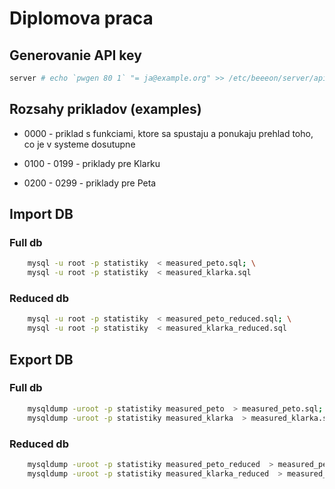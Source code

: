 # Diplomova praca

## Generovanie API key

```bash
server # echo `pwgen 80 1` "= ja@example.org" >> /etc/beeeon/server/apikeys.properties
```

## Rozsahy prikladov (examples)

* 0000 - priklad s funkciami, ktore sa spustaju a ponukaju prehlad toho, co je v systeme dosutupne

* 0100 - 0199 - priklady pre Klarku

* 0200 - 0299 - priklady pre Peta

## Import DB

### Full db

```bash
    mysql -u root -p statistiky  < measured_peto.sql; \
    mysql -u root -p statistiky  < measured_klarka.sql
```

### Reduced db

```bash
    mysql -u root -p statistiky  < measured_peto_reduced.sql; \
    mysql -u root -p statistiky  < measured_klarka_reduced.sql
```

## Export DB

### Full db

```bash
    mysqldump -uroot -p statistiky measured_peto  > measured_peto.sql; \
    mysqldump -uroot -p statistiky measured_klarka  > measured_klarka.sql
```

### Reduced db

```bash
    mysqldump -uroot -p statistiky measured_peto_reduced  > measured_peto_reduced.sql; \
    mysqldump -uroot -p statistiky measured_klarka_reduced  > measured_klarka_reduced.sql
```
